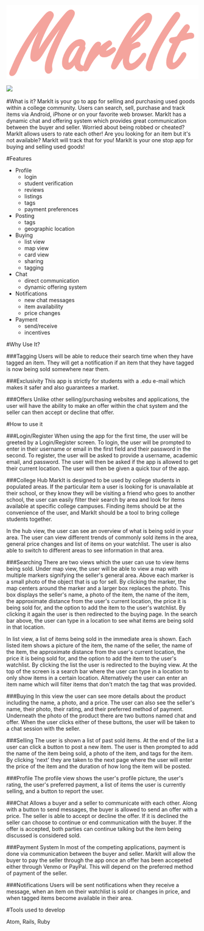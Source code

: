 
![UML Diagram](./SharedResources/writtenLogo.png)</br>

<img src="https://img.shields.io/badge/platform-web-blue.svg">

#What is it?
MarkIt is your go to app for selling and purchasing used goods within a college community. Users can search, sell, purchase and track items via Android, iPhone or on your favorite web browser. MarkIt has a dynamic chat and offering system which provides great communication between the buyer and seller. Worried about being robbed or cheated? MarkIt allows users to rate each other! Are you looking for an item but it's not available? MarkIt will track that for you! MarkIt is your one stop app for buying and selling used goods!

#Features
- Profile
	* login
	* student verification
	* reviews
	* listings
	* tags
	* payment preferences
- Posting
	* tags
	* geographic location
- Buying
	* list view
	* map view
	* card view
	* sharing
	* tagging
- Chat
	* direct communication
	* dynamic offering system
- Notifications
	* new chat messages
	* item availability
	* price changes
- Payment
	* send/receive
	* incentives

#Why Use It?

###Tagging
Users will be able to reduce their search time when they have tagged an item. They will get a notification if an item that they have tagged is now being sold somewhere near them.

###Exclusivity
This app is strictly for students with a .edu e-mail which makes it safer and also guarantees a market.

###Offers
Unlike other selling/purchasing websites and applications, the user will have the ability to make an offer within the chat system and the seller can then accept or decline that offer.

#How to use it


###Login/Register
When using the app for the first time, the user will be greeted by a Login/Register screen. To login, the user will be prompted to enter in their username or email in the first field and their password in the second. To register, the user will be asked to provide a username, academic email, and password. The user will then be asked if the app is allowed to get their current location. The user will then be given a quick tour of the app.

###College Hub
MarkIt is designed to be used by college students in populated areas. If the particular item a user is looking for is unavailable at their school, or they know they will be visiting a friend who goes to another school, the user can easily filter their search by area and look for items available at specific college campuses. Finding items should be at the convenience of the user, and MarkIt should be a tool to bring college students together.

In the hub view, the user can see an overview of what is being sold in your area. The user can view different trends of commonly sold items in the area, general price changes and list of items on your watchlist. The user is also able to switch to different areas to see information in that area.

###Searching
There are two views which the user can use to view items being sold. Under map view, the user will be able to view a map with multiple markers signifying the seller's general area. Above each marker is a small photo of the object that is up for sell. By clicking the marker, the map centers around the marker and a larger box replaces the photo. This box displays the seller's name, a photo of the item, the name of the item, the approximate distance from the user's current location, the price it is being sold for, and the option to add the item to the user's watchlist. By clicking it again the user is then redirected to the buying page. In the search bar above, the user can type in a location to see what items are being sold in that location.

In list view, a list of items being sold in the immediate area is shown. Each listed item shows a picture of the item, the name of the seller, the name of the item, the approximate distance from the user's current location, the price it is being sold for, and the option to add the item to the user's watchlist. By clicking the list the user is redirected to the buying view. At the top of the screen is a search bar where the user can type in a location to only show items in a certain location. Alternatively the user can enter an item name which will filter items that don't match the tag that was provided.

###Buying
In this view the user can see more details about the product including the name, a photo, and a price. The user can also see the seller's name, their photo, their rating, and their preferred method of payment. Underneath the photo of the product there are two buttons named chat and offer. When the user clicks either of these buttons, the user will be taken to a chat session with the seller.

###Selling
The user is shown a list of past sold items. At the end of the list a user can click a button to post a new item. The user is then prompted to add the name of the item being sold, a photo of the item, and tags for the item. By clicking 'next' they are taken to the next page where the user will enter the price of the item and the duration of how long the item will be posted.

###Profile
The profile view shows the user's profile picture, the user's rating, the user's preferred payment, a list of items the user is currently selling, and a button to report the user.

###Chat
Allows a buyer and a seller to communicate with each other. Along with a button to send messages, the buyer is allowed to send an offer with a price. The seller is able to accept or decline the offer. If it is declined the seller can choose to continue or end communication with the buyer. If the offer is accepted, both parties can continue talking but the item being discussed is considered sold.

###Payment System
In most of the competing applications, payment is done via communication between the buyer and seller.  MarkIt will allow the buyer to pay the seller through the app once an offer has been accepeted either through Venmo or PayPal.  This will depend on the preferred method of payment of the seller.

###Notifications
Users will be sent notifications when they receive a message, when an item on their watchlist is sold or changes in price, and when tagged items become available in their area.

#Tools used to develop

Atom, Rails, Ruby
